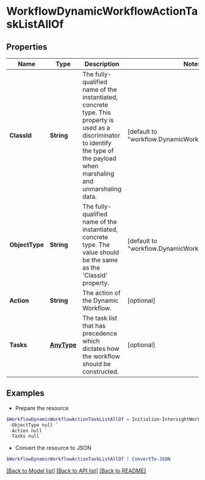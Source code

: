 # WorkflowDynamicWorkflowActionTaskListAllOf
## Properties

Name | Type | Description | Notes
------------ | ------------- | ------------- | -------------
**ClassId** | **String** | The fully-qualified name of the instantiated, concrete type. This property is used as a discriminator to identify the type of the payload when marshaling and unmarshaling data. | [default to "workflow.DynamicWorkflowActionTaskList"]
**ObjectType** | **String** | The fully-qualified name of the instantiated, concrete type. The value should be the same as the &#39;ClassId&#39; property. | [default to "workflow.DynamicWorkflowActionTaskList"]
**Action** | **String** | The action of the Dynamic Workflow. | [optional] 
**Tasks** | [**AnyType**](.md) | The task list that has precedence which dictates how the workflow should be constructed. | [optional] 

## Examples

- Prepare the resource
```powershell
$WorkflowDynamicWorkflowActionTaskListAllOf = Initialize-IntersightWorkflowDynamicWorkflowActionTaskListAllOf  -ClassId null `
 -ObjectType null `
 -Action null `
 -Tasks null
```

- Convert the resource to JSON
```powershell
$WorkflowDynamicWorkflowActionTaskListAllOf | ConvertTo-JSON
```

[[Back to Model list]](../README.md#documentation-for-models) [[Back to API list]](../README.md#documentation-for-api-endpoints) [[Back to README]](../README.md)

